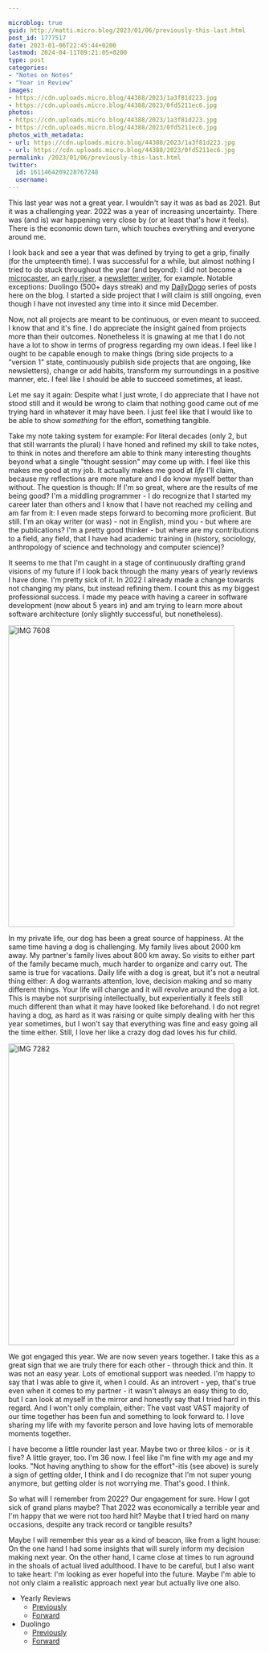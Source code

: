 ```yaml
---

microblog: true
guid: http://matti.micro.blog/2023/01/06/previously-this-last.html
post_id: 1777517
date: 2023-01-06T22:45:44+0200
lastmod: 2024-04-11T09:21:05+0200
type: post
categories:
- "Notes on Notes"
- "Year in Review"
images:
- https://cdn.uploads.micro.blog/44388/2023/1a3f81d223.jpg
- https://cdn.uploads.micro.blog/44388/2023/0fd5211ec6.jpg
photos:
- https://cdn.uploads.micro.blog/44388/2023/1a3f81d223.jpg
- https://cdn.uploads.micro.blog/44388/2023/0fd5211ec6.jpg
photos_with_metadata:
- url: https://cdn.uploads.micro.blog/44388/2023/1a3f81d223.jpg
- url: https://cdn.uploads.micro.blog/44388/2023/0fd5211ec6.jpg
permalink: /2023/01/06/previously-this-last.html
twitter:
  id: 1611464209228767248
  username:
---
```

This last year was not a great year. I wouldn't say it was as bad as 2021. But it was a challenging year. 2022 was a year of increasing uncertainty. There was (and is) war happening very close by (or at least that's how it feels). There is the economic down turn, which touches everything and everyone around me.

I look back and see a year that was defined by trying to get a grip, finally (for the umpteenth time). I was successful for a while, but almost nothing I tried to do stuck throughout the year (and beyond): I did not become a [microcaster](https://blog.martin-haehnel.de/2022/05/29/taking-a-break.html), an [early riser](https://blog.martin-haehnel.de/categories/the-early-riser/), a [newsletter writer](https://blog.martin-haehnel.de/notes-on-notes/), for example. Notable exceptions: Duolingo (500+ days streak) and my [DailyDogo](https://blog.martin-haehnel.de/categories/dailydogo/) series of posts here on the blog. I started a side project that I will claim is still ongoing, even though I have not invested any time into it since mid December.

Now, not all projects are meant to be continuous, or even meant to succeed. I know that and it's fine. I do appreciate the insight gained from projects more than their outcomes. Nonetheless it is gnawing at me that I do not have a lot to show in terms of progress regarding my own ideas. I feel like I ought to be capable enough to make things (bring side projects to a "version 1" state, continuously publish side projects that are ongoing, like newsletters), change or add habits, transform my surroundings in a positive manner, etc. I feel like I should be able to succeed sometimes, at least.

Let me say it again: Despite what I just wrote, I do appreciate that I have not stood still and it would be wrong to claim that nothing good came out of me trying hard in whatever it may have been. I just feel like that I would like to be able to show *something* for the effort, something tangible.

Take my note taking system for example: For literal decades (only 2, but that still warrants the plural) I have honed and refined my skill to take notes, to think in notes and therefore am able to think many interesting thoughts beyond what a single "thought session" may come up with. I feel like this makes me good at my job. It actually makes me good at *life* I'll claim, because my reflections are more mature and I do know myself better than without. The question is though: If I'm so great, where are the results of me being good? I'm a middling programmer - I do recognize that I started my career later than others and I know that I have not reached my ceiling and am far from it: I even made steps forward to becoming more proficient. But still. I'm an okay writer (or was) - not in English, mind you - but where are the publications? I'm a pretty good thinker - but where are my contributions to a field, any field, that I have had academic training in (history, sociology, anthropology of science and technology and computer science)?

It seems to me that I'm caught in a stage of continuously drafting grand visions of my future if I look back through the many years of yearly reviews I have done. I'm pretty sick of it. In 2022 I already made a change towards not changing my plans, but instead refining them. I count this as my biggest professional success. I made my peace with having a career in software development (now about 5 years in) and am trying to learn more about software architecture (only slightly successful, but nonetheless).


<img src="uploads/2023/1a3f81d223.jpg" alt="IMG 7608" title="IMG_7608.jpeg" border="0" width="450" height="600" />

In my private life, our dog has been a great source of happiness. At the same time having a dog is challenging. My family lives about 2000 km away. My partner's family lives about 800 km away. So visits to either part of the family became much, much harder to organize and carry out. The same is true for vacations. Daily life with a dog is great, but it's not a neutral thing either: A dog warrants attention, love, decision making and so many different things. Your life will change and it will revolve around the dog a lot. This is maybe not surprising intellectually, but experientially it feels still much different than what it may have looked like beforehand. I do not regret having a dog, as hard as it was raising or quite simply dealing with her this year sometimes, but I won't say that everything was fine and easy going all the time either. Still, I love her like a crazy dog dad loves his fur child.


<img src="uploads/2023/0fd5211ec6.jpg" alt="IMG 7282" title="IMG_7282.jpeg" border="0" width="450" height="600" />

We got engaged this year. We are now seven years together. I take this as a great sign that we are truly there for each other - through thick and thin. It was not an easy year. Lots of emotional support was needed. I'm happy to say that I was able to give it, when I could. As an introvert - yep, that's true even when it comes to my partner - it wasn't always an easy thing to do, but I can look at myself in the mirror and honestly say that I tried hard in this regard. And I won't only complain, either: The vast vast VAST majority of our time together has been fun and something to look forward to. I love sharing my life with my favorite person and love having lots of memorable moments together.

I have become a little rounder last year. Maybe two or three kilos - or is it five? A little grayer, too. I'm 36 now. I feel like I'm fine with my age and my looks. "Not having anything to show for the effort"-itis (see above) is surely a sign of getting older, I think and I do recognize that I'm not super young anymore, but getting older is not worrying me. That's good. I think.

So what will I remember from 2022? Our engagement for sure. How I got sick of grand plans maybe? That 2022 was economically a terrible year and I'm happy that we were not too hard hit? Maybe that I tried hard on many occasions, despite any track record or tangible results?

Maybe I will remember this year as a kind of beacon, like from a light house: On the one hand I had some insights that will surely inform my decision making next year. On the other hand, I came close at times to run aground in the shoals of actual lived adulthood. I have to be careful, but I also want to take heart: I'm looking as ever hopeful into the future. Maybe I'm able to not only claim a realistic approach next year but actually live one also.

- Yearly Reviews
  - [Previously](https://blog.martin-haehnel.de/2022/01/01/year-of-strain.html)
  - [Forward](https://blog.martin-haehnel.de/2024/01/04/this-year-had.html)
- Duolingo
  - [Previously](https://blog.martin-haehnel.de/2021/12/13/cool.html)
  - [Forward](https://blog.martin-haehnel.de/2024/04/11/days-of-duolingo.html)
